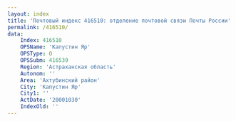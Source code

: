 ```yaml
---
layout: index
title: 'Почтовый индекс 416510: отделение почтовой связи Почты России'
permalink: /416510/
data:
    Index: 416510
    OPSName: 'Капустин Яр'
    OPSType: О
    OPSSubm: 416539
    Region: 'Астраханская область'
    Autonom: ''
    Area: 'Ахтубинский район'
    City: 'Капустин Яр'
    City1: ''
    ActDate: '20001030'
    IndexOld: ''
---
```

